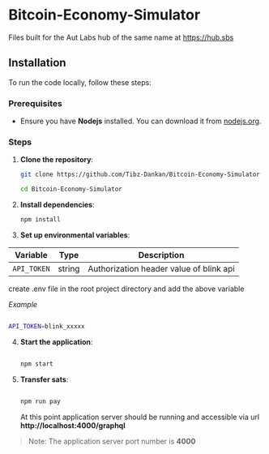# Bitcoin-Economy-Simulator

Files built for the Aut Labs hub of the same name at https://hub.sbs

## Installation

To run the code locally, follow these steps:

### Prerequisites

- Ensure you have **Nodejs** installed. You can download it from [nodejs.org](https://nodejs.org).

### Steps

1. **Clone the repository**:

   ```sh
   git clone https://github.com/Tibz-Dankan/Bitcoin-Economy-Simulator

   cd Bitcoin-Economy-Simulator
   ```

1. **Install dependencies**:

   ```sh
   npm install

   ```

1. **Set up environmental variables**:

| Variable    | Type   | Description                             |
| ----------- | ------ | --------------------------------------- |
| `API_TOKEN` | string | Authorization header value of blink api |

create .env file in the root project directory and add the above variable

_Example_

```sh

API_TOKEN=blink_xxxxx

```

4. **Start the application**:

   ```sh

   npm start

   ```

5. **Transfer sats**:

   ```sh

   npm run pay

   ```

   At this point application server should be running and accessible via url **http://localhost:4000/graphql**

> Note: The application server port number is **4000**
